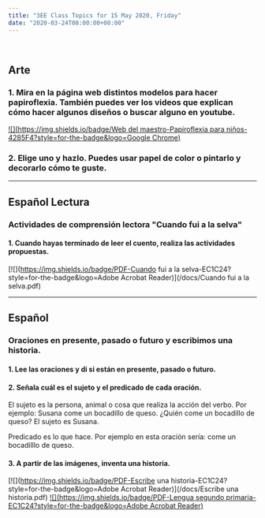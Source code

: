 ```yaml
---
title: "3EE Class Topics for 15 May 2020, Friday"
date: "2020-03-24T08:00:00+00:00"
---
```


&nbsp;

## Arte

### 1. Mira en la página web distintos modelos para hacer papiroflexia. También puedes ver los videos que explican cómo hacer algunos diseños o buscar alguno en youtube.

[![](https://img.shields.io/badge/Web del maestro-Papiroflexia para niños-4285F4?style=for-the-badge&logo=Google Chrome)](https://webdelmaestro.com/papiroflexia-para-ninos/)

### 2. Elige uno y hazlo. Puedes usar papel de color o pintarlo y decorarlo cómo te guste.

<hr>

## Español Lectura

### Actividades de comprensión lectora "Cuando fui a la selva"

#### 1. Cuando hayas terminado de leer el cuento, realiza las actividades propuestas.

[![](https://img.shields.io/badge/PDF-Cuando fui a la selva-EC1C24?style=for-the-badge&logo=Adobe Acrobat Reader)](/docs/Cuando fui a la selva.pdf)

<hr>

## Español

### Oraciones en presente, pasado o futuro y escribimos una historia.

#### 1. Lee las oraciones y di si están en presente, pasado o futuro.

#### 2. Señala cuál es el sujeto y el predicado de cada oración.

El sujeto es la persona, animal o cosa que realiza la acción del verbo. Por ejemplo: Susana come un bocadillo de queso. ¿Quién come un bocadillo de queso? El sujeto es Susana.

Predicado es lo que hace. Por ejemplo en esta oración sería: come un bocadilllo de queso.

#### 3. A partir de las imágenes, inventa una historia.

[![](https://img.shields.io/badge/PDF-Escribe una historia-EC1C24?style=for-the-badge&logo=Adobe Acrobat Reader)](/docs/Escribe una historia.pdf) [![](https://img.shields.io/badge/PDF-Lengua segundo primaria-EC1C24?style=for-the-badge&logo=Adobe Acrobat Reader)](/docs/lengua-segundo-primaria.pdf)

<br/>
<br/>

